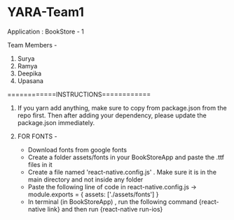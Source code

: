 # YARA-Team1
Application : BookStore - 1

Team Members - 
1. Surya
2. Ramya
3. Deepika
4. Upasana

============INSTRUCTIONS============
1. If you yarn add anything, make sure to copy from package.json from the repo first. Then after adding your dependency, please update the package.json immediately.

2.  FOR FONTS -
    - Download fonts from google fonts 
    - Create a folder assets/fonts in your BookStoreApp and paste the .ttf files in it
    - Create a file named 'react-native.config.js' . Make sure it is in the main directory and not inside any folder
    - Paste the following line of code in react-native.config.js
          ->         module.exports = { assets: ['./assets/fonts'] }
    - In terminal (in BookStoreApp) , run the following command
         {react-native link} and then run 
         {react-native run-ios}
         
          
          
                      
